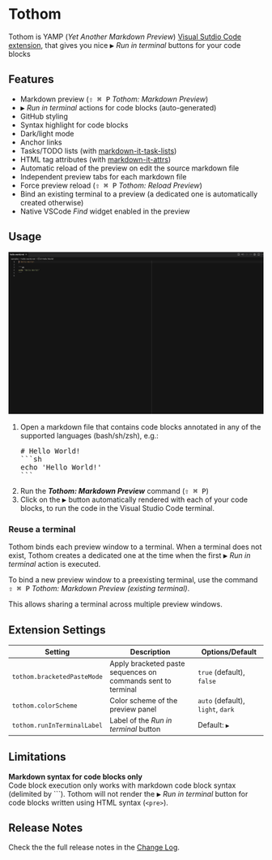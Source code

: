 # Tothom

Tothom is YAMP (_Yet Another Markdown Preview_) [Visual Sutdio Code extension](https://marketplace.visualstudio.com/items?itemName=guicassolato.tothom),
that gives you nice <kbd>▶️</kbd> _Run in terminal_ buttons for your code blocks

## Features

- Markdown preview (<kbd>⇧ ⌘ P</kbd></kbd> _Tothom: Markdown Preview_)
- <kbd>▶️</kbd> _Run in terminal_ actions for code blocks (auto-generated)
- GitHub styling
- Syntax highlight for code blocks
- Dark/light mode
- Anchor links
- Tasks/TODO lists (with [markdown-it-task-lists](https://www.npmjs.com/package/markdown-it-task-lists))
- HTML tag attributes (with [markdown-it-attrs](https://www.npmjs.com/package/markdown-it-attrs))
- Automatic reload of the preview on edit the source markdown file
- Independent preview tabs for each markdown file
- Force preview reload (<kbd>⇧ ⌘ P</kbd></kbd> _Tothom: Reload Preview_)
- Bind an existing terminal to a preview (a dedicated one is automatically created otherwise)
- Native VSCode _Find_ widget enabled in the preview

## Usage

![Usage](./resources/usage.gif)

1. Open a markdown file that contains code blocks annotated in any of the supported languages (bash/sh/zsh), e.g.:
   <pre>
   # Hello World!
   ```sh
   echo 'Hello World!'
   ```
   </pre>
2. Run the **_Tothom: Markdown Preview_** command (<kbd>⇧ ⌘ P</kbd>)
3. Click on the <kbd>▶️</kbd> button automatically rendered with each of your code blocks, to run the code in the Visual Studio Code terminal.

### Reuse a terminal

Tothom binds each preview window to a terminal. When a terminal does not exist, Tothom creates a dedicated one at the time when the first <kbd>▶️</kbd> _Run in terminal_ action is executed.

To bind a new preview window to a preexisting terminal, use the command <kbd>⇧ ⌘ P</kbd> _Tothom: Markdown Preview (existing terminal)_.

This allows sharing a terminal across multiple preview windows.

## Extension Settings

| Setting                     | Description                                                  | Options/Default                   |
|-----------------------------|--------------------------------------------------------------|-----------------------------------|
| `tothom.bracketedPasteMode` | Apply bracketed paste sequences on commands sent to terminal | `true` (default), `false`         |
| `tothom.colorScheme`        | Color scheme of the preview panel                            | `auto` (default), `light`, `dark` |
| `tothom.runInTerminalLabel` | Label of the _Run in terminal_ button                        | Default: `▶️`                      |

## Limitations

**Markdown syntax for code blocks only**<br/>
Code block execution only works with markdown code block syntax (delimited by ```).
Tothom will not render the <kbd>▶️</kbd> _Run in terminal_ button for code blocks written using HTML syntax (`<pre>`).

## Release Notes

Check the the full release notes in the [Change Log](./CHANGELOG.md).
